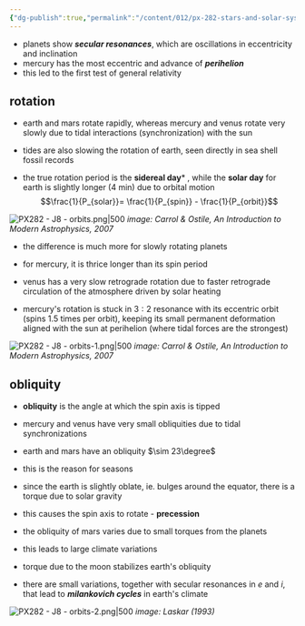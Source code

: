 ```yaml
---
{"dg-publish":true,"permalink":"/content/012/px-282-stars-and-solar-system/term-2-solar-system/j-terrestrial-planets/px-282-j8-orbits/","noteIcon":"1","created":"2025-02-14T11:32:52.259+00:00","updated":"2025-02-14T16:43:04.655+00:00"}
---
```


- planets show ***secular resonances***, which are oscillations in eccentricity and inclination
- mercury has the most eccentric and advance of ***perihelion***
- this led to the first test of general relativity
## rotation
- earth and mars rotate rapidly, whereas mercury and venus rotate very slowly due to tidal interactions (synchronization) with the sun
- tides are also slowing the rotation of earth, seen directly in sea shell fossil records

- the true rotation period is the **sidereal day*** , while the **solar day** for earth is slightly longer (4 min) due to orbital motion
$$\frac{1}{P_{solar}}= \frac{1}{P_{spin}} - \frac{1}{P_{orbit}}$$

![PX282 - J8 - orbits.png|500](/img/user/pics/PX282%20-%20J8%20-%20orbits.png)
*image: Carrol & Ostile,  An Introduction to Modern Astrophysics, 2007*


- the difference is much more for slowly rotating planets
- for mercury, it is thrice longer than its spin period

- venus has a very slow retrograde rotation due to faster retrograde circulation of the atmosphere driven by solar heating

- mercury's rotation is stuck in $3:2$ resonance with its eccentric orbit (spins $1.5$ times per orbit), keeping its small permanent deformation aligned with the sun at perihelion (where tidal forces are the strongest)

![PX282 - J8 - orbits-1.png|500](/img/user/pics/PX282%20-%20J8%20-%20orbits-1.png)
*image: Carrol & Ostile,  An Introduction to Modern Astrophysics, 2007*

## obliquity
- **obliquity** is the angle at which the spin axis is tipped

- mercury and venus have very small obliquities due to tidal synchronizations
- earth and mars have an obliquity $\sim 23\degree$
- this is the reason for seasons

- since the earth is slightly oblate, ie. bulges around the equator, there is a torque due to solar gravity
- this causes the spin axis to rotate - **precession**

- the obliquity of mars varies due to small torques from the planets
- this leads to large climate variations

- torque due to the moon stabilizes earth's obliquity
- there are small variations, together with secular resonances in $e$ and $i$, that lead to ***milankovich cycles*** in earth's climate

![PX282 - J8 - orbits-2.png|500](/img/user/pics/PX282%20-%20J8%20-%20orbits-2.png)
*image: Laskar (1993)*
